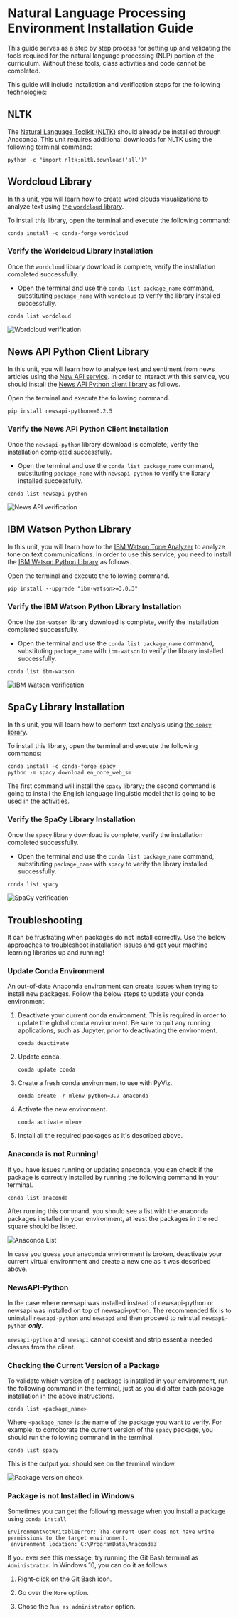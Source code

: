 # Natural Language Processing Environment Installation Guide

This guide serves as a step by step process for setting up and validating the tools required for the natural language processing (NLP) portion of the curriculum. Without these tools, class activities and code cannot be completed.

This guide will include installation and verification steps for the following technologies:

## NLTK

The [Natural Language Toolkit (NLTK)](https://www.nltk.org/) should already be installed through Anaconda. This unit requires additional downloads for NLTK using the following terminal command:

```shell
python -c "import nltk;nltk.download('all')"
```

## Wordcloud Library

In this unit, you will learn how to create word clouds visualizations to analyze text using [the `wordcloud` library](https://anaconda.org/conda-forge/wordcloud).

To install this library, open the terminal and execute the following command:

```shell
conda install -c conda-forge wordcloud
```

### Verify the Worldcloud Library Installation

Once the `wordcloud` library download is complete, verify the installation completed successfully.

* Open the terminal and use the `conda list package_name` command, substituting `package_name` with `wordcloud` to verify the library installed successfully.

```shell
conda list wordcloud
```

![Wordcloud verification](Images/wordcloud-verify.png)

## News API Python Client Library

In this unit, you will learn how to analyze text and sentiment from news articles using the [New API service](https://newsapi.org/). In order to interact with this service, you should install the [News API Python client library](https://newsapi.org/docs/client-libraries/python) as follows.

Open the terminal and execute the following command.

```shell
pip install newsapi-python==0.2.5
```

### Verify the News API Python Client Installation

Once the `newsapi-python` library download is complete, verify the installation completed successfully.

* Open the terminal and use the `conda list package_name` command, substituting `package_name` with `newsapi-python` to verify the library installed successfully.

```shell
conda list newsapi-python
```

![News API verification](Images/news-api-verify.png)

## IBM Watson Python Library

In this unit, you will learn how to the [IBM Watson Tone Analyzer](https://www.ibm.com/watson/services/tone-analyzer/) to analyze tone on text communications. In order to use this service, you need to install the [IBM Watson Python Library](https://pypi.org/project/ibm-watson/) as follows.

Open the terminal and execute the following command.

```shell
pip install --upgrade "ibm-watson>=3.0.3"
```

### Verify the IBM Watson Python Library Installation

Once the `ibm-watson` library download is complete, verify the installation completed successfully.

* Open the terminal and use the `conda list package_name` command, substituting `package_name` with `ibm-watson` to verify the library installed successfully.

```shell
conda list ibm-watson
```
![IBM Watson verification](Images/ibm-watson-verify.png)

## SpaCy Library Installation

In this unit, you will learn how to perform text analysis using [the `spacy` library](https://spacy.io/).

To install this library, open the terminal and execute the following commands:

```shell
conda install -c conda-forge spacy
python -m spacy download en_core_web_sm
```

The first command will install the `spacy` library; the second command is going to install the English language linguistic model that is going to be used in the activities.

### Verify the SpaCy Library Installation

Once the `spacy` library download is complete, verify the installation completed successfully.

* Open the terminal and use the `conda list package_name` command, substituting `package_name` with `spacy` to verify the library installed successfully.

```shell
conda list spacy
```

![SpaCy verification](Images/spacy-verify.png)

## Troubleshooting

It can be frustrating when packages do not install correctly. Use the below approaches to troubleshoot installation issues and get your machine learning libraries up and running!

### Update Conda Environment

An out-of-date Anaconda environment can create issues when trying to install new packages. Follow the below steps to update your conda environment.

1. Deactivate your current conda environment. This is required in order to update the global conda environment. Be sure to quit any running applications, such as Jupyter, prior to deactivating the environment.

    ```shell
    conda deactivate
    ```

2. Update conda.

    ```shell
    conda update conda
    ```

3. Create a fresh conda environment to use with PyViz.

    ```shell
    conda create -n mlenv python=3.7 anaconda
    ```

4. Activate the new environment.

    ```shell
    conda activate mlenv
    ```

5. Install all the required packages as it's described above.

### Anaconda is not Running!

If you have issues running or updating anaconda, you can check if the package is correctly installed by running the following command in your terminal.

```shell
conda list anaconda
```

After running this command, you should see a list with the anaconda packages installed in your environment, at least the packages in the red square should be listed.

![Anaconda List](Images/anaconda-env-list.png)

In case you guess your anaconda environment is broken, deactivate your current virtual environment and create a new one as it was described above.


### NewsAPI-Python

In the case where newsapi was installed instead of newsapi-python or newsapi was installed on top of newsapi-python. The recommended fix is to uninstall `newsapi-python` and `newsapi` and then proceed to reinstall `newsapi-python` ***only***.

`newsapi-python` and `newsapi` cannot coexist and strip essential needed classes from the client.

### Checking the Current Version of a Package

To validate which version of a package is installed in your environment, run the following command in the terminal, just as you did after each package installation in the above instructions.

```shell
conda list <package_name>
```

Where `<package_name>` is the name of the package you want to verify. For example, to corroborate the current version of the `spacy` package, you should run the following command in the terminal.

```shell
conda list spacy
```

This is the output you should see on the terminal window.

![Package version check](Images/spacy-verify.png)


### Package is not Installed in Windows

Sometimes you can get the following message when you install a package using `conda install`

```shell
EnvironmentNotWritableError: The current user does not have write permissions to the target environment.
 environment location: C:\ProgramData\Anaconda3
```

If you ever see this message, try running the Git Bash terminal as `Administrator`. In Windows 10, you can do it as follows.

1. Right-click on the Git Bash icon.

2. Go over the `More` option.

3. Chose the `Run as administrator` option.

